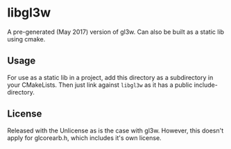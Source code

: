 # libgl3w

A pre-generated (May 2017) version of gl3w. Can also be built as a static lib using
cmake.

## Usage

For use as a static lib in a project, add this directory as a subdirectory in
your CMakeLists. Then just link against `libgl3w` as it has a public include-directory.

## License

Released with the Unlicense as is the case with gl3w. However, this doesn't apply
for glcorearb.h, which includes it's own license.
